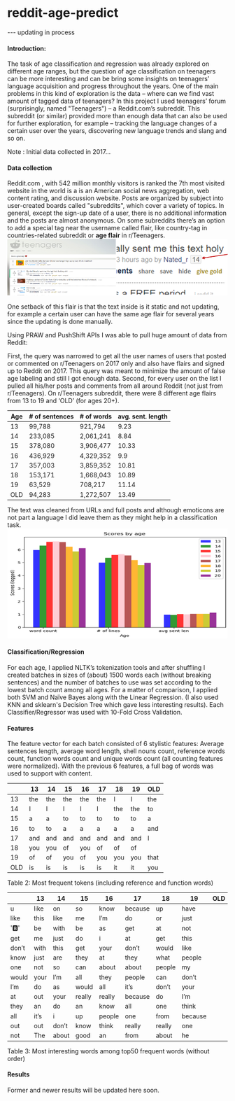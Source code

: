 # reddit-age-predict

--- updating in process

#### Introduction:
The task of age classification and regression was already explored on different age ranges, but the question of age classification on teenagers can be more interesting and can be bring some insights on teenagers’ language acquisition and progress throughout the years. One of the main problems in this kind of exploration is the data – where can we find vast amount of tagged data of teenagers? 
In this project I used teenagers’ forum (surprisingly, named "Teenagers") – a Reddit.com’s subreddit. This subreddit (or similar) provided more than enough data that can also be used for further exploration, for example – tracking the language changes of a certain user over the years, discovering new language trends and slang and so on.

Note : Initial data collected in 2017...

#### Data collection
Reddit.com , with 542 million monthly visitors is ranked the 7th most visited website in the world is a is an American social news aggregation, web content rating, and discussion website. Posts are organized by subject into user-created boards called "subreddits", which cover a variety of topics. In general, except the sign-up date of a user, there is no additional information and the posts are almost anonymous. On some subreddits there’s an option to add a special tag near the username called flair, like country-tag in countries-related subreddit or **age flair** in r/Teenagers.
![alt text](images/subreddit_flair.png)

One setback of this flair is that the text inside is it static and not updating, for example a certain user can have the same age flair for several years since the updating is done manually.

Using PRAW and PushShift APIs I was able to pull huge amount of data from Reddit: 

First, the query was narrowed to get all the user names of users that posted or commented on r/Teenagers on 2017 only and also have flairs and signed up to Reddit on 2017. This query was meant to minimize the amount of false age labeling and still I got enough data.  Second, for every user on the list I pulled all his/her posts and comments from all around Reddit (not just from r/Teenagers). 
On r/Teenagers subreddit, there were 8 different age flairs from 13 to 19 and ‘OLD’ (for ages 20+).

| Age | # of sentences | # of words | avg. sent. length |
|-----|----------------|------------|-------------------|
| 13  | 99,788         | 921,794    | 9.23              |
| 14  | 233,085        | 2,061,241  | 8.84              |
| 15  | 378,080        | 3,906,477  | 10.33             |
| 16  | 436,929        | 4,329,352  | 9.9               |
| 17  | 357,003        | 3,859,352  | 10.81             |
| 18  | 153,171        | 1,668,043  | 10.89             |
| 19  | 63,529         | 708,217    | 11.14             |
| OLD | 94,283         | 1,272,507  | 13.49             |

The text was cleaned from URLs and full posts and although emoticons are not part a language I did leave them as they might help in a classification task.
![alt text](images/some_scores_by_age.png)

#### Classification/Regression 
For each age, I applied NLTK’s tokenization tools and after shuffling I created batches in sizes of (about) 1500 words each (without breaking sentences) and the number of batches to use was set according to the lowest batch count among all ages. 
For a matter of comparison, I applied both SVM and Naïve Bayes along with the Linear Regression. (I also used KNN and sklearn's Decision Tree which gave less interesting results). Each Classifier/Regressor was used with 10-Fold Cross Validation.

#### Features
The feature vector for each batch consisted of 6 stylistic features:
Average sentences length, average word length, shell nouns count, reference words count, function words count and unique words count (all counting features were normalized). 
With the previous 6 features, a full bag of words was used to support with content.

|     | 13    | 14    | 15    | 16    | 17    | 18    | 19    | OLD   |
|-----|-------|-------|-------|-------|-------|-------|-------|-------|
| 13  | the   | the   | the   | the   | the   | I     | I     | the   |
| 14  | I     | I     | I     | I     | I     | the   | the   | to    |
| 15  | a     | a     | to    | to    | to    | to    | to    | a     |
| 16  | to    | to    | a     | a     | a     | a     | a     | and   |
| 17  | and   | and   | and   | and   | and   | and   | and   | I     |
| 18  | you   | you   | of    | you   | of    | of    | of    |       |
| 19  | of    | of    | you   | of    | you   | you   | you   | that  |
| OLD | is    | is    | is    | is    | is    | it    | it    | you   |


Table 2: Most frequent tokens (including reference and function words)



|     | 13     | 14    | 15   | 16    | 17     | 18     | 19    | OLD   |
|-----|--------|-------|------|-------|--------|--------|-------|-------|
| u   | like   | on    | so   | know  | because| up     | have  |
| like| this   | like  | me   | I’m   | do     | or     | just  |
| '🅱' | be    | with  | be   | as    | get    | at     | not   |
| get | me     | just  | do   | i     | at     | get    | this  |
| don’t| with  | this  | get  | your  | don’t  | would  | like  |
| know| just   | are   | they | at    | they   | what   | people|
| one | not    | so    | can  | about | about  | people | my    |
| would| your  | I’m   | all  | they  | people | can    | don’t |
| I’m | do     | as    | would| all   | it’s   | don’t  | your  |
| at  | out    | your  | really| really| because| do     | I’m   |
| they| an     | do    | an   | know  | all    | one    | think |
| all | it’s   | i     | up   | people| one    | from   | because|
| out | out    | don’t  | know | think| really | really | one   |
| not | The    | about  | good | an   | from   | about  | he    |


Table 3: Most interesting words among top50 frequent words (without order)

#### Results
Former and newer results will be updated here soon.
